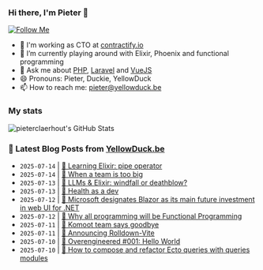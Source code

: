 ### Hi there, I'm Pieter 👋  
[![Follow Me](https://img.shields.io/github/followers/pieterclaerhout?label=Follow&style=social)](https://github.com/pieterclaerhout)

- 🏢 I'm working as CTO at [contractify.io](https://contractify.io)
- 🌱 I’m currently playing around with Elixir, Phoenix and functional programming
- 💬 Ask me about [PHP](https://php.net), [Laravel](http://laravel.com) and [VueJS](https://vuejs.org)
- 😄 Pronouns: Pieter, Duckie, YellowDuck
- 📫 How to reach me: pieter@yellowduck.be

### My stats

![pieterclaerhout's GitHub Stats](https://github-readme-stats.vercel.app/api?username=pieterclaerhout&show_icons=true&count_private=true&line_height=40)

### 📩 Latest Blog Posts from [YellowDuck.be](https://www.yellowduck.be/)
<!-- BLOG-POST-LIST:START -->
- `2025-07-14` | [🔗 Learning Elixir: pipe operator](https://www.yellowduck.be/posts/learning-elixir-pipe-operator)  
- `2025-07-14` | [🔗 When a team is too big](https://www.yellowduck.be/posts/when-a-team-is-too-big)  
- `2025-07-13` | [🔗 LLMs &amp; Elixir: windfall or deathblow?](https://www.yellowduck.be/posts/llms-elixir-windfall-or-deathblow)  
- `2025-07-13` | [🔗 Health as a dev](https://www.yellowduck.be/posts/health-as-a-dev)  
- `2025-07-12` | [🔗 Microsoft designates Blazor as its main future investment in web UI for .NET](https://www.yellowduck.be/posts/microsoft-designates-blazor-as-its-main-future-investment-in-web-ui-for-net)  
- `2025-07-12` | [🔗 Why all programming will be Functional Programming](https://www.yellowduck.be/posts/why-all-programming-will-be-functional-programming)  
- `2025-07-11` | [🔗 Komoot team says goodbye](https://www.yellowduck.be/posts/komoot-team-says-goodbye)  
- `2025-07-11` | [🔗 Announcing Rolldown-Vite](https://www.yellowduck.be/posts/announcing-rolldown-vite)  
- `2025-07-10` | [🔗 Overengineered #001: Hello World](https://www.yellowduck.be/posts/overengineered-001-hello-world)  
- `2025-07-10` | [🔗 How to compose and refactor Ecto queries with queries modules](https://www.yellowduck.be/posts/how-to-compose-and-refactor-ecto-queries-with-queries-modules)  

<!-- BLOG-POST-LIST:END -->
